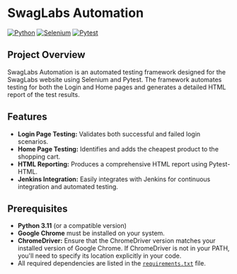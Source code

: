 # SwagLabs Automation

[![Python](https://img.shields.io/badge/Python-3.11-blue)](https://www.python.org/) [![Selenium](https://img.shields.io/badge/Selenium-4.10.0-green)](https://www.selenium.dev/) [![Pytest](https://img.shields.io/badge/Pytest-7.3.1-brightgreen)](https://docs.pytest.org/en/stable/)

## Project Overview
SwagLabs Automation is an automated testing framework designed for the SwagLabs website using Selenium and Pytest. The framework automates testing for both the Login and Home pages and generates a detailed HTML report of the test results.

## Features
- **Login Page Testing:** Validates both successful and failed login scenarios.
- **Home Page Testing:** Identifies and adds the cheapest product to the shopping cart.
- **HTML Reporting:** Produces a comprehensive HTML report using Pytest-HTML.
- **Jenkins Integration:** Easily integrates with Jenkins for continuous integration and automated testing.

## Prerequisites
- **Python 3.11** (or a compatible version)
- **Google Chrome** must be installed on your system.
- **ChromeDriver:** Ensure that the ChromeDriver version matches your installed version of Google Chrome. If ChromeDriver is not in your PATH, you'll need to specify its location explicitly in your code.
- All required dependencies are listed in the [`requirements.txt`](requirements.txt) file.
